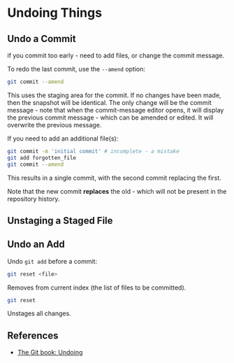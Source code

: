 # Undoing Things

Undo a Commit
-------------
if you commit too early - need to add files, or change the commit message.

To redo the last commit, use the `--amend` option:

```bash
git commit --amend
```
This uses the staging area for the commit. If no changes have been made, then the snapshot will be identical. The only change will be the commit message - note that when the commit-message editor opens, it will display the previous commit message - which can be amended or edited. It will overwrite the previous message.


If you need to add an additional file(s):
```bash
git commit -m 'initial commit' # incomplete - a mistake
git add forgotten_file
git commit --amend
```
This results in a single commit, with the second commit replacing the first.

Note that the new commit __replaces__ the old - which will not be present in the repository history.

Unstaging a Staged File
-----------------------


Undo an Add
-----------
Undo `git add` before a commit:

```bash
git reset <file>
```
Removes <file> from current index (the list of files to be committed).

```bash
git reset
```
Unstages all changes.

References
----------
* [The Git book: Undoing][1]

[1]: https://book.git-scm.com/book/en/v2/Git-Basics-Undoing-Things
